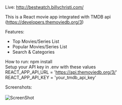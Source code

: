 Live: http://bestwatch.billychristi.com/

This is a React movie app integrated with TMDB api (https://developers.themoviedb.org/3)

Features:
+ Top Movies/Series List
+ Popular Movies/Series List
+ Search & Categories

How to run:
npm install <br/>
Setup your API key in .env with these values  <br/>
REACT_APP_API_URL = 'https://api.themoviedb.org/3/' <br/>
REACT_APP_API_KEY = 'your_tmdb_api_key' <br/>

Screenshots: <br/><br/>
![ScreenShot](https://www.billychristi.com/assets/imgs/bestwatch2.PNG)
